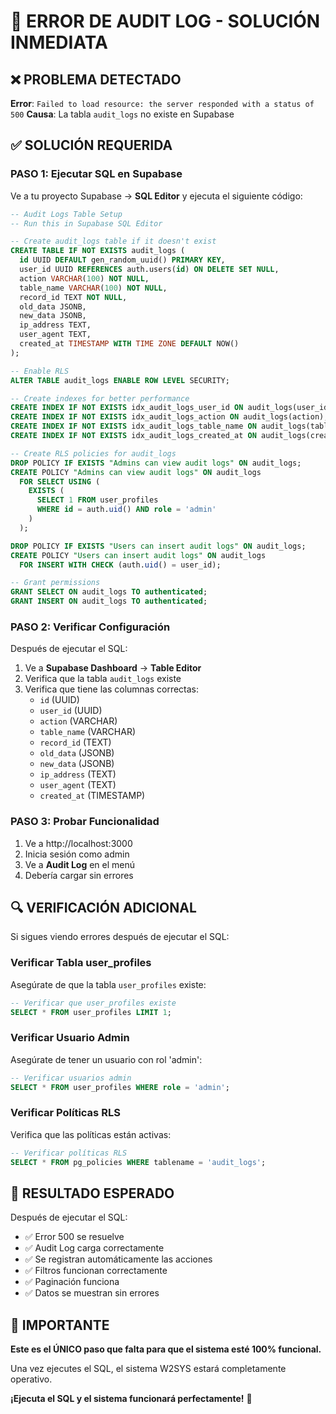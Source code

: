 # 🚨 ERROR DE AUDIT LOG - SOLUCIÓN INMEDIATA

## ❌ **PROBLEMA DETECTADO**

**Error**: `Failed to load resource: the server responded with a status of 500`
**Causa**: La tabla `audit_logs` no existe en Supabase

## ✅ **SOLUCIÓN REQUERIDA**

### **PASO 1: Ejecutar SQL en Supabase**

Ve a tu proyecto Supabase → **SQL Editor** y ejecuta el siguiente código:

```sql
-- Audit Logs Table Setup
-- Run this in Supabase SQL Editor

-- Create audit_logs table if it doesn't exist
CREATE TABLE IF NOT EXISTS audit_logs (
  id UUID DEFAULT gen_random_uuid() PRIMARY KEY,
  user_id UUID REFERENCES auth.users(id) ON DELETE SET NULL,
  action VARCHAR(100) NOT NULL,
  table_name VARCHAR(100) NOT NULL,
  record_id TEXT NOT NULL,
  old_data JSONB,
  new_data JSONB,
  ip_address TEXT,
  user_agent TEXT,
  created_at TIMESTAMP WITH TIME ZONE DEFAULT NOW()
);

-- Enable RLS
ALTER TABLE audit_logs ENABLE ROW LEVEL SECURITY;

-- Create indexes for better performance
CREATE INDEX IF NOT EXISTS idx_audit_logs_user_id ON audit_logs(user_id);
CREATE INDEX IF NOT EXISTS idx_audit_logs_action ON audit_logs(action);
CREATE INDEX IF NOT EXISTS idx_audit_logs_table_name ON audit_logs(table_name);
CREATE INDEX IF NOT EXISTS idx_audit_logs_created_at ON audit_logs(created_at);

-- Create RLS policies for audit_logs
DROP POLICY IF EXISTS "Admins can view audit logs" ON audit_logs;
CREATE POLICY "Admins can view audit logs" ON audit_logs
  FOR SELECT USING (
    EXISTS (
      SELECT 1 FROM user_profiles 
      WHERE id = auth.uid() AND role = 'admin'
    )
  );

DROP POLICY IF EXISTS "Users can insert audit logs" ON audit_logs;
CREATE POLICY "Users can insert audit logs" ON audit_logs
  FOR INSERT WITH CHECK (auth.uid() = user_id);

-- Grant permissions
GRANT SELECT ON audit_logs TO authenticated;
GRANT INSERT ON audit_logs TO authenticated;
```

### **PASO 2: Verificar Configuración**

Después de ejecutar el SQL:

1. Ve a **Supabase Dashboard** → **Table Editor**
2. Verifica que la tabla `audit_logs` existe
3. Verifica que tiene las columnas correctas:
   - `id` (UUID)
   - `user_id` (UUID)
   - `action` (VARCHAR)
   - `table_name` (VARCHAR)
   - `record_id` (TEXT)
   - `old_data` (JSONB)
   - `new_data` (JSONB)
   - `ip_address` (TEXT)
   - `user_agent` (TEXT)
   - `created_at` (TIMESTAMP)

### **PASO 3: Probar Funcionalidad**

1. Ve a http://localhost:3000
2. Inicia sesión como admin
3. Ve a **Audit Log** en el menú
4. Debería cargar sin errores

## 🔍 **VERIFICACIÓN ADICIONAL**

Si sigues viendo errores después de ejecutar el SQL:

### **Verificar Tabla user_profiles**
Asegúrate de que la tabla `user_profiles` existe:

```sql
-- Verificar que user_profiles existe
SELECT * FROM user_profiles LIMIT 1;
```

### **Verificar Usuario Admin**
Asegúrate de tener un usuario con rol 'admin':

```sql
-- Verificar usuarios admin
SELECT * FROM user_profiles WHERE role = 'admin';
```

### **Verificar Políticas RLS**
Verifica que las políticas están activas:

```sql
-- Verificar políticas RLS
SELECT * FROM pg_policies WHERE tablename = 'audit_logs';
```

## 🎯 **RESULTADO ESPERADO**

Después de ejecutar el SQL:
- ✅ Error 500 se resuelve
- ✅ Audit Log carga correctamente
- ✅ Se registran automáticamente las acciones
- ✅ Filtros funcionan correctamente
- ✅ Paginación funciona
- ✅ Datos se muestran sin errores

## 🚨 **IMPORTANTE**

**Este es el ÚNICO paso que falta para que el sistema esté 100% funcional.**

Una vez ejecutes el SQL, el sistema W2SYS estará completamente operativo.

**¡Ejecuta el SQL y el sistema funcionará perfectamente!** 🚀
